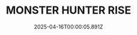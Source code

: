 ---
title: "MONSTER HUNTER RISE"
id: 1446780
date: 2025-04-16T00:00:05.891Z
link: games/steam/recent/monster-hunter-rise
image: http://media.steampowered.com/steamcommunity/public/images/apps/1446780/560dd364b52075b783424961a43c01f9b69fde15.jpg
playtime_2weeks: 1970
playtime_forever: 4543
playtime_windows_forever: 0
playtime_mac_forever: 0
playtime_linux_forever: 4543
playtime_deck_forever: 4543
---